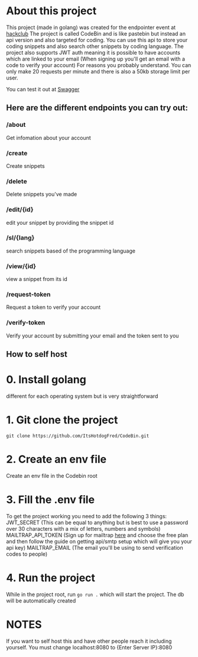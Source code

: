 # About this project
This project (made in golang) was created for the endpointer event at [hackclub](https://endpointer.hackclub.com/)
The project is called CodeBin and is like pastebin but instead an api version and also targeted for coding. 
You can use this api to store your coding snippets and also search other snippets by coding language.
The project also supports JWT auth meaning it is possible to have accounts which are linked to your email (When signing up you'll get an email with a code to verify your account)
For reasons you probably understand. You can only make 20 requests per minute and there is also a 50kb storage limit per user. 

You can test it out at [Swagger](https://app.swaggerhub.com/apis/fred-b04/code-bin_api/1.0)

## Here are the different endpoints you can try out: 

### /about
Get infomation about your account
### /create
Create snippets
### /delete
Delete snippets you've made
### /edit/{id}
edit your snippet by providing the snippet id
### /sl/{lang}
search snippets based of the programming language
### /view/{id}
view a snippet from its id
### /request-token
Request a token to verify your account
### /verify-token
Verify your account by submitting your email and the token sent to you

## How to self host

# 0. Install golang
different for each operating system but is very straightforward

# 1. Git clone the project
```git clone https://github.com/ItsHotdogFred/CodeBin.git```
# 2. Create an env file
Create an env file in the Codebin root
# 3. Fill the .env file
To get the project working you need to add the following 3 things:
JWT_SECRET (This can be equal to anything but is best to use a password over 30 characters with a mix of letters, numbers and symbols)
MAILTRAP_API_TOKEN (Sign up for mailtrap [here](https://mailtrap.io/) and choose the free plan and then follow the guide on getting api/smtp setup which will give you your api key)
MAILTRAP_EMAIL (The email you'll be using to send verification codes to people)
# 4. Run the project
While in the project root, run ```go run .``` which will start the project. The db will be automatically created 
# NOTES
If you want to self host this and have other people reach it including yourself. You must change localhost:8080 to {Enter Server IP}:8080
